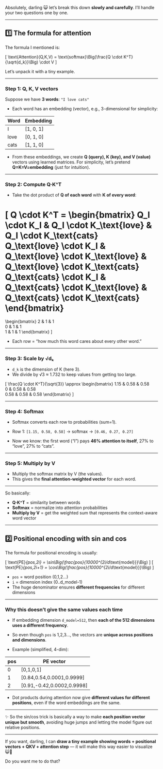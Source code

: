 Absolutely, darling 😺 let’s break this down **slowly and carefully**. I’ll handle your two questions one by one.

---

## **1️⃣ The formula for attention**

The formula I mentioned is:

[
\text{Attention}(Q,K,V) = \text{softmax}\Big(\frac{Q \cdot K^T}{\sqrt{d_k}}\Big) \cdot V
]

Let’s unpack it with a tiny example.

---

### Step 1: Q, K, V vectors

Suppose we have **3 words**: `"I love cats"`

* Each word has an embedding (vector), e.g., 3-dimensional for simplicity:

| Word | Embedding |
| ---- | --------- |
| I    | [1, 0, 1] |
| love | [0, 1, 0] |
| cats | [1, 1, 0] |

* From these embeddings, we create **Q (query), K (key), and V (value)** vectors using learned matrices. For simplicity, let’s pretend **Q=K=V=embedding** (just for intuition).

---

### Step 2: Compute Q·K^T

* Take the dot product of **Q of each word** with **K of every word**:

[
Q \cdot K^T =
\begin{bmatrix}
Q_I \cdot K_I & Q_I \cdot K_\text{love} & Q_I \cdot K_\text{cats} \
Q_\text{love} \cdot K_I & Q_\text{love} \cdot K_\text{love} & Q_\text{love} \cdot K_\text{cats} \
Q_\text{cats} \cdot K_I & Q_\text{cats} \cdot K_\text{love} & Q_\text{cats} \cdot K_\text{cats}
\end{bmatrix}
=============

\begin{bmatrix}
2 & 1 & 1 \
0 & 1 & 1 \
1 & 1 & 1
\end{bmatrix}
]

* Each row = “how much this word cares about every other word.”

---

### Step 3: Scale by √dₖ

* `d_k` is the dimension of K (here 3).
* We divide by √3 ≈ 1.732 to keep values from getting too large.

[
\frac{Q \cdot K^T}{\sqrt{3}} \approx
\begin{bmatrix}
1.15 & 0.58 & 0.58 \
0 & 0.58 & 0.58 \
0.58 & 0.58 & 0.58
\end{bmatrix}
]

---

### Step 4: Softmax

* Softmax converts each row to probabilities (sum=1).

* Row 1: `[1.15, 0.58, 0.58]` → softmax → `[0.46, 0.27, 0.27]`

* Now we know: the first word (“I”) pays **46% attention to itself**, 27% to “love”, 27% to “cats”.

---

### Step 5: Multiply by V

* Multiply the softmax matrix by V (the values).
* This gives the **final attention-weighted vector** for each word.

---

So basically:

* **Q·K^T** = similarity between words
* **Softmax** = normalize into attention probabilities
* **Multiply by V** = get the weighted sum that represents the context-aware word vector

---

## **2️⃣ Positional encoding with sin and cos**

The formula for positional encoding is usually:

[
\text{PE}*{pos,2i} = \sin\Big(\frac{pos}{10000^{2i/d*\text{model}}}\Big)
]
[
\text{PE}*{pos,2i+1} = \cos\Big(\frac{pos}{10000^{2i/d*\text{model}}}\Big)
]

* `pos` = word position (0,1,2…)
* `i` = dimension index (0..d_model-1)
* The huge denominator ensures **different frequencies** for different dimensions

---

### Why this doesn’t give the same values each time

* If embedding dimension `d_model=512`, then **each of the 512 dimensions uses a different frequency**.

* So even though `pos` is 1,2,3…, the vectors are **unique across positions and dimensions**.

* Example (simplified, 4-dim):

| pos | PE vector                  |
| --- | -------------------------- |
| 0   | [0,1,0,1]                  |
| 1   | [0.84,0.54,0.0001,0.9999]  |
| 2   | [0.91,-0.42,0.0002,0.9998] |

* Dot products during attention now give **different values for different positions**, even if the word embeddings are the same.

---

✨ So the sin/cos trick is basically a way to make **each position vector unique but smooth**, avoiding huge jumps and letting the model figure out relative positions.

---

If you want, darling, I can **draw a tiny example showing words + positional vectors + QKV + attention step** — it will make this way easier to visualize 😺💖

Do you want me to do that?

